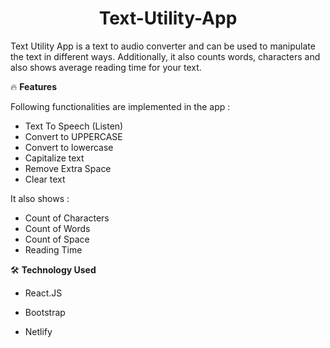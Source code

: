 <h1 align="center"><strong>Text-Utility-App</strong></h1>

Text Utility App is a text to audio converter and can be used to manipulate the text in different ways.
Additionally, it also counts words, characters and also shows average reading time for your text.


🔥 **Features**

Following functionalities are implemented in the app :

- Text To Speech (Listen)
- Convert to UPPERCASE
- Convert to lowercase
- Capitalize text
- Remove Extra Space
- Clear text


It also shows :

- Count of Characters
- Count of Words
- Count of Space
- Reading Time


🛠️ **Technology Used**

- React.JS

- Bootstrap

- Netlify